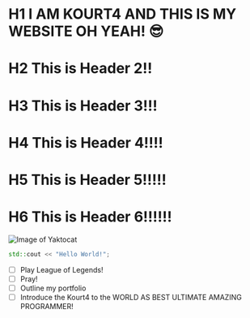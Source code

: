 # H1 I AM KOURT4 AND THIS IS MY WEBSITE OH YEAH! 😎
# H2 This is Header 2!!
# H3 This is Header 3!!!
# H4 This is Header 4!!!!
# H5 This is Header 5!!!!!
# H6 This is Header 6!!!!!!

![Image of Yaktocat](https://octodex.github.com/images/yaktocat.png)

``` c++
std::cout << "Hello World!";
```

- [ ] Play League of Legends!
- [ ] Pray!
- [ ] Outline my portfolio
- [ ] Introduce the Kourt4 to the WORLD AS BEST ULTIMATE AMAZING PROGRAMMER!
